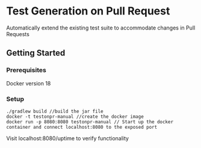 # Test Generation on Pull Request

Automatically extend the existing test suite to accommodate changes in Pull Requests
## Getting Started

### Prerequisites
Docker version 18

### Setup

```
./gradlew build //build the jar file
docker -t testonpr-manual //create the docker image
docker run -p 8080:8080 testonpr-manual // Start up the docker container and connect localhost:8080 to the exposed port
```
Visit localhost:8080/uptime to verify functionality